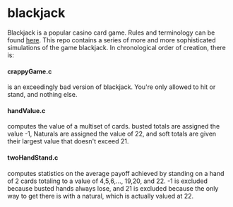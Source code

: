 # blackjack
Blackjack is a popular casino card game. Rules and terminology can be found [here](https://bicyclecards.com/how-to-play/blackjack/). This repo contains a series of more and more sophisticated simulations of the game blackjack. In chronological order of creation, there is:

#### crappyGame.c
is an exceedingly bad version of blackjack. You're only allowed to hit or stand, and nothing else.

#### handValue.c
computes the value of a multiset of cards. busted totals are assigned the value -1, Naturals are assigned the value of 22, and soft totals are given their largest value that doesn't exceed 21.

#### twoHandStand.c
computes statistics on the average payoff achieved by standing on a hand of 2 cards totaling to a value of 4,5,6,..., 19,20, and 22. -1 is excluded because busted hands always lose, and 21 is excluded because the only way to get there is with a natural, which is actually valued at 22.


